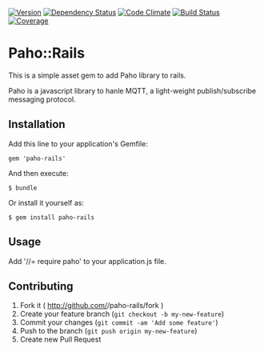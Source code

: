 [![Version     ](https://img.shields.io/gem/v/paho-rails.svg)](https://rubygems.org/gems/paho-rails)
[![Dependency Status](https://gemnasium.com/ionia-corporation/paho-rails.svg)](https://gemnasium.com/ionia-corporation/paho-rails)
[![Code Climate](https://codeclimate.com/github/ionia-corporation/paho-rails.png)](https://codeclimate.com/github/ionia-corporation/paho-rails)
[![Build Status](https://img.shields.io/travis/ionia-corporation/paho-rails/master.svg)](https://travis-ci.org/ionia-corporation/paho-rails)
[![Coverage    ](https://img.shields.io/codeclimate/coverage/github/ionia-corporation/paho-rails.svg)](https://codeclimate.com/github/ionia-corporation/paho-rails)

# Paho::Rails

This is a simple asset gem to add Paho library to rails.

Paho is a javascript library to hanle MQTT, a light-weight publish/subscribe messaging protocol.

## Installation

Add this line to your application's Gemfile:

    gem 'paho-rails'

And then execute:

    $ bundle

Or install it yourself as:

    $ gem install paho-rails

## Usage

Add '//= require paho' to your application.js file.

## Contributing

1. Fork it ( http://github.com/<my-github-username>/paho-rails/fork )
2. Create your feature branch (`git checkout -b my-new-feature`)
3. Commit your changes (`git commit -am 'Add some feature'`)
4. Push to the branch (`git push origin my-new-feature`)
5. Create new Pull Request
